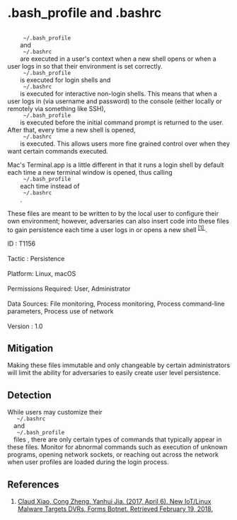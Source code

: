 <div class="container-fluid">
 <h1>
  .bash_profile and .bashrc
 </h1>
 <div class="row">
  <div class="col-md-8 description-body">
   <p>
    <code>
     ~/.bash_profile
    </code>
    and
    <code>
     ~/.bashrc
    </code>
    are executed in a user's context when a new shell opens or when a user logs in so that their environment is set correctly.
    <code>
     ~/.bash_profile
    </code>
    is executed for login shells and
    <code>
     ~/.bashrc
    </code>
    is executed for interactive non-login shells. This means that when a user logs in (via username and password) to the console (either locally or remotely via something like SSH),
    <code>
     ~/.bash_profile
    </code>
    is executed before the initial command prompt is returned to the user. After that, every time a new shell is opened,
    <code>
     ~/.bashrc
    </code>
    is executed. This allows users more fine grained control over when they want certain commands executed.
   </p>
   <p>
    Mac's Terminal.app is a little different in that it runs a login shell by default each time a new terminal window is opened, thus calling
    <code>
     ~/.bash_profile
    </code>
    each time instead of
    <code>
     ~/.bashrc
    </code>
    .
   </p>
   <p>
    These files are meant to be written to by the local user to configure their own environment; however, adversaries can also insert code into these files to gain persistence each time a user logs in or opens a new shell
    <span class="scite-citeref-number" data-reference="amnesia malware" id="scite-ref-1-a">
     <sup>
      <a aria-describedby="qtip-0" data-hasqtip="0" href="https://researchcenter.paloaltonetworks.com/2017/04/unit42-new-iotlinux-malware-targets-dvrs-forms-botnet/" target="_blank">
       [1]
      </a>
     </sup>
    </span>
    .
   </p>
  </div>
  <div class="col-md-4">
   <div class="card">
    <div class="card-body">
     <div class="card-data">
      <span class="h5 card-title">
       ID
      </span>
      : T1156
      <br/>
      <br/>
     </div>
     <div class="card-data">
      <span class="h5 card-title">
      </span>
     </div>
     <div class="card-data">
      <span class="h5 card-title">
       Tactic
      </span>
      : Persistence
      <br/>
      <br/>
     </div>
     <div class="card-data">
      <span class="h5 card-title">
       Platform:
      </span>
      Linux, macOS
      <br/>
      <br/>
     </div>
     <div class="card-data">
      <span class="h5 card-title">
       Permissions Required:
      </span>
      User, Administrator
      <br/>
      <br/>
     </div>
     <div class="card-data">
      <span class="h5 card-title">
      </span>
     </div>
     <div class="card-data">
      <span class="h5 card-title">
       Data Sources:
      </span>
      File monitoring, Process monitoring, Process command-line parameters, Process use of network
      <br/>
      <br/>
     </div>
     <div class="card-data">
      <span class="h5 card-title">
      </span>
     </div>
     <div class="card-data">
      <span class="h5 card-title">
      </span>
     </div>
     <div class="card-data">
      <span class="h5 card-title">
      </span>
     </div>
     <div class="card-data">
      <span class="h5 card-title">
      </span>
     </div>
     <div class="card-data">
      <span class="h5 card-title">
      </span>
     </div>
     <div class="card-data">
      <span class="h5 card-title">
      </span>
     </div>
     <div class="card-data">
      <span class="h5 card-title">
       Version
      </span>
      : 1.0
     </div>
    </div>
   </div>
  </div>
 </div>
 <h2 class="pt-3" id="mitigation">
  Mitigation
 </h2>
 <p>
  Making these files immutable and only changeable by certain administrators will limit the ability for adversaries to easily create user level persistence.
 </p>
 <h2 class="pt-3" id="detection">
  Detection
 </h2>
 <p>
  While users may customize their
  <code>
   ~/.bashrc
  </code>
  and
  <code>
   ~/.bash_profile
  </code>
  files , there are only certain types of commands that typically appear in these files. Monitor for abnormal commands such as execution of unknown programs, opening network sockets, or reaching out across the network when user profiles are loaded during the login process.
 </p>
 <h2 class="pt-3" id="references">
  References
 </h2>
 <div class="row">
  <div class="col">
   <ol>
    <li>
     <span class="scite-citation" id="scite-1">
      <span class="scite-citation-text">
       <a class="external text" href="https://researchcenter.paloaltonetworks.com/2017/04/unit42-new-iotlinux-malware-targets-dvrs-forms-botnet/" name="scite-1" rel="nofollow" target="_blank">
        Claud Xiao, Cong Zheng, Yanhui Jia. (2017, April 6). New IoT/Linux Malware Targets DVRs, Forms Botnet. Retrieved February 19, 2018.
       </a>
      </span>
     </span>
    </li>
   </ol>
  </div>
  <div class="col">
  </div>
 </div>
</div>
